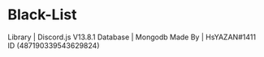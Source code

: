 # Black-List
Library | Discord.js V13.8.1
Database | Mongodb
Made By | HsYAZAN#1411 ID (487190339543629824)
